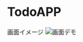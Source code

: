 # TodoAPP

画面イメージ
![画面デモ](https://user-images.githubusercontent.com/38929478/109610447-20191380-7b70-11eb-8460-1d93c96a57a8.gif)
